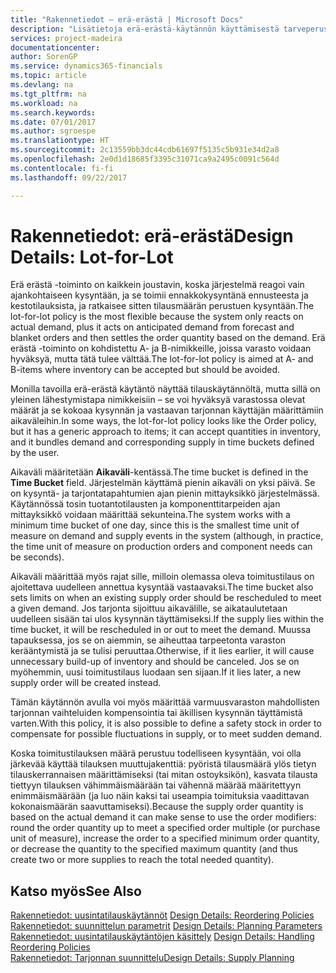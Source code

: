 ```yaml
---
title: "Rakennetiedot – erä-erästä | Microsoft Docs"
description: "Lisätietoja erä-erästä-käytännön käyttämisestä tarveperustaisen tilausmäärän laskemisesta."
services: project-madeira
documentationcenter: 
author: SorenGP
ms.service: dynamics365-financials
ms.topic: article
ms.devlang: na
ms.tgt_pltfrm: na
ms.workload: na
ms.search.keywords: 
ms.date: 07/01/2017
ms.author: sgroespe
ms.translationtype: HT
ms.sourcegitcommit: 2c13559bb3dc44cdb61697f5135c5b931e34d2a8
ms.openlocfilehash: 2e0d1d18685f3395c31071ca9a2495c0091c564d
ms.contentlocale: fi-fi
ms.lasthandoff: 09/22/2017

---
```

# <a name="design-details-lot-for-lot"></a><span data-ttu-id="ebfb1-103">Rakennetiedot: erä-erästä</span><span class="sxs-lookup"><span data-stu-id="ebfb1-103">Design Details: Lot-for-Lot</span></span>
<span data-ttu-id="ebfb1-104">Erä erästä -toiminto on kaikkein joustavin, koska järjestelmä reagoi vain ajankohtaiseen kysyntään, ja se toimii ennakkokysyntänä ennusteesta ja kestotilauksista, ja ratkaisee sitten tilausmäärän perustuen kysyntään.</span><span class="sxs-lookup"><span data-stu-id="ebfb1-104">The lot-for-lot policy is the most flexible because the system only reacts on actual demand, plus it acts on anticipated demand from forecast and blanket orders and then settles the order quantity based on the demand.</span></span> <span data-ttu-id="ebfb1-105">Erä erästä -toiminto on kohdistettu A- ja B-nimikkeille, joissa varasto voidaan hyväksyä, mutta tätä tulee välttää.</span><span class="sxs-lookup"><span data-stu-id="ebfb1-105">The lot-for-lot policy is aimed at A- and B-items where inventory can be accepted but should be avoided.</span></span>  
  
<span data-ttu-id="ebfb1-106">Monilla tavoilla erä-erästä käytäntö näyttää tilauskäytännöltä, mutta sillä on yleinen lähestymistapa nimikkeisiin – se voi hyväksyä varastossa olevat määrät ja se kokoaa kysynnän ja vastaavan tarjonnan käyttäjän määrittämiin aikaväleihin.</span><span class="sxs-lookup"><span data-stu-id="ebfb1-106">In some ways, the lot-for-lot policy looks like the Order policy, but it has a generic approach to items; it can accept quantities in inventory, and it bundles demand and corresponding supply in time buckets defined by the user.</span></span>  
  
<span data-ttu-id="ebfb1-107">Aikaväli määritetään **Aikaväli**-kentässä.</span><span class="sxs-lookup"><span data-stu-id="ebfb1-107">The time bucket is defined in the **Time Bucket** field.</span></span> <span data-ttu-id="ebfb1-108">Järjestelmän käyttämä pienin aikaväli on yksi päivä. Se on kysyntä- ja tarjontatapahtumien ajan pienin mittayksikkö järjestelmässä. Käytännössä tosin tuotantotilausten ja komponenttitarpeiden ajan mittayksikkö voidaan määrittää sekunteina.</span><span class="sxs-lookup"><span data-stu-id="ebfb1-108">The system works with a minimum time bucket of one day, since this is the smallest time unit of measure on demand and supply events in the system (although, in practice, the time unit of measure on production orders and component needs can be seconds).</span></span>  
  
<span data-ttu-id="ebfb1-109">Aikaväli määrittää myös rajat sille, milloin olemassa oleva toimitustilaus on ajoitettava uudelleen annettua kysyntää vastaavaksi.</span><span class="sxs-lookup"><span data-stu-id="ebfb1-109">The time bucket also sets limits on when an existing supply order should be rescheduled to meet a given demand.</span></span> <span data-ttu-id="ebfb1-110">Jos tarjonta sijoittuu aikavälille, se aikataulutetaan uudelleen sisään tai ulos kysynnän täyttämiseksi.</span><span class="sxs-lookup"><span data-stu-id="ebfb1-110">If the supply lies within the time bucket, it will be rescheduled in or out to meet the demand.</span></span> <span data-ttu-id="ebfb1-111">Muussa tapauksessa, jos se on aiemmin, se aiheuttaa tarpeetonta varaston kerääntymistä ja se tulisi peruuttaa.</span><span class="sxs-lookup"><span data-stu-id="ebfb1-111">Otherwise, if it lies earlier, it will cause unnecessary build-up of inventory and should be canceled.</span></span> <span data-ttu-id="ebfb1-112">Jos se on myöhemmin, uusi toimitustilaus luodaan sen sijaan.</span><span class="sxs-lookup"><span data-stu-id="ebfb1-112">If it lies later, a new supply order will be created instead.</span></span>  
  
<span data-ttu-id="ebfb1-113">Tämän käytännön avulla voi myös määrittää varmuusvaraston mahdollisten tarjonnan vaihteluiden kompensointia tai äkillisen kysynnän täyttämistä varten.</span><span class="sxs-lookup"><span data-stu-id="ebfb1-113">With this policy, it is also possible to define a safety stock in order to compensate for possible fluctuations in supply, or to meet sudden demand.</span></span>  
  
<span data-ttu-id="ebfb1-114">Koska toimitustilauksen määrä perustuu todelliseen kysyntään, voi olla järkevää käyttää tilauksen muuttujakenttiä: pyöristä tilausmäärä ylös tietyn tilauskerrannaisen määrittämiseksi (tai mitan ostoyksikön), kasvata tilausta tiettyyn tilauksen vähimmäismäärään tai vähennä määrää määritettyyn enimmäismäärään (ja luo näin kaksi tai useampia toimituksia vaadittavan kokonaismäärän saavuttamiseksi).</span><span class="sxs-lookup"><span data-stu-id="ebfb1-114">Because the supply order quantity is based on the actual demand it can make sense to use the order modifiers: round the order quantity up to meet a specified order multiple (or purchase unit of measure), increase the order to a specified minimum order quantity, or decrease the quantity to the specified maximum quantity (and thus create two or more supplies to reach the total needed quantity).</span></span>  
  
## <a name="see-also"></a><span data-ttu-id="ebfb1-115">Katso myös</span><span class="sxs-lookup"><span data-stu-id="ebfb1-115">See Also</span></span>  
<span data-ttu-id="ebfb1-116">[Rakennetiedot: uusintatilauskäytännöt](design-details-reordering-policies.md) </span><span class="sxs-lookup"><span data-stu-id="ebfb1-116">[Design Details: Reordering Policies](design-details-reordering-policies.md) </span></span>  
<span data-ttu-id="ebfb1-117">[Rakennetiedot: suunnittelun parametrit](design-details-planning-parameters.md) </span><span class="sxs-lookup"><span data-stu-id="ebfb1-117">[Design Details: Planning Parameters](design-details-planning-parameters.md) </span></span>  
<span data-ttu-id="ebfb1-118">[Rakennetiedot: uusintatilauskäytäntöjen käsittely](design-details-handling-reordering-policies.md) </span><span class="sxs-lookup"><span data-stu-id="ebfb1-118">[Design Details: Handling Reordering Policies](design-details-handling-reordering-policies.md) </span></span>  
[<span data-ttu-id="ebfb1-119">Rakennetiedot: Tarjonnan suunnittelu</span><span class="sxs-lookup"><span data-stu-id="ebfb1-119">Design Details: Supply Planning</span></span>](design-details-supply-planning.md)
